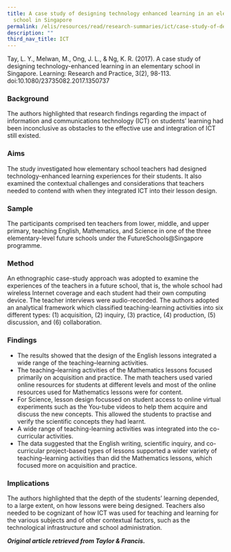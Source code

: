 ```yaml
---
title: A case study of designing technology enhanced learning in an elementary
  school in Singapore
permalink: /elis/resources/read/research-summaries/ict/case-study-of-designing-technology-enhanced-learning/
description: ""
third_nav_title: ICT
---
```

Tay, L. Y., Melwan, M., Ong, J. L., & Ng, K. R. (2017). A case study of designing technology-enhanced learning in an elementary school in Singapore. Learning: Research and Practice, 3(2), 98-113. doi:10.1080/23735082.2017.1350737

### Background

The authors highlighted that research findings regarding the impact of information and communications technology (ICT) on students’ learning had been inconclusive as obstacles to the effective use and integration of ICT still existed.

### Aims

The study investigated how elementary school teachers had designed technology-enhanced learning experiences for their students. It also examined the contextual challenges and considerations that teachers needed to contend with when they integrated ICT into their lesson design.

### Sample

The participants comprised ten teachers from lower, middle, and upper primary, teaching English, Mathematics, and Science in one of the three elementary-level future schools under the FutureSchools@Singapore programme.

### Method

An ethnographic case-study approach was adopted to examine the experiences of the teachers in a future school, that is, the whole school had wireless Internet coverage and each student had their own computing device. The teacher interviews were audio-recorded. The authors adopted an analytical framework which classified teaching-learning activities into six different types: (1) acquisition, (2) inquiry, (3) practice, (4) production, (5) discussion, and (6) collaboration.

### Findings

*   The results showed that the design of the English lessons integrated a wide range of the teaching–learning activities.
*   The teaching–learning activities of the Mathematics lessons focused primarily on acquisition and practice. The math teachers used varied online resources for students at different levels and most of the online resources used for Mathematics lessons were for content.
*   For Science, lesson design focussed on student access to online virtual experiments such as the You-tube videos to help them acquire and discuss the new concepts. This allowed the students to practise and verify the scientific concepts they had learnt.
*   A wide range of teaching-learning activities was integrated into the co-curricular activities.
*   The data suggested that the English writing, scientific inquiry, and co-curricular project-based types of lessons supported a wider variety of teaching–learning activities than did the Mathematics lessons, which focused more on acquisition and practice.

### Implications

The authors highlighted that the depth of the students’ learning depended, to a large extent, on how lessons were being designed. Teachers also needed to be cognizant of how ICT was used for teaching and learning for the various subjects and of other contextual factors, such as the technological infrastructure and school administration.



_**Original article retrieved from Taylor & Francis.**_
